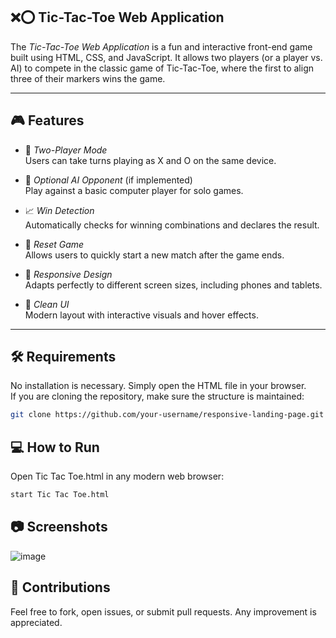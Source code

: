 ## ❌⭕ Tic-Tac-Toe Web Application


The *Tic-Tac-Toe Web Application* is a fun and interactive front-end game built using HTML, CSS, and JavaScript. It allows two players (or a player vs. AI) to compete in the classic game of Tic-Tac-Toe, where the first to align three of their markers wins the game.

---

## 🎮 Features

- 🎯 *Two-Player Mode*  
  Users can take turns playing as X and O on the same device.

- 🤖 *Optional AI Opponent* (if implemented)  
  Play against a basic computer player for solo games.

- 📈 *Win Detection*  
  Automatically checks for winning combinations and declares the result.

- 🔁 *Reset Game*  
  Allows users to quickly start a new match after the game ends.

- 📱 *Responsive Design*  
  Adapts perfectly to different screen sizes, including phones and tablets.

- 🧩 *Clean UI*  
  Modern layout with interactive visuals and hover effects.

---

## 🛠️ Requirements

No installation is necessary. Simply open the HTML file in your browser.  
If you are cloning the repository, make sure the structure is maintained:

```bash
git clone https://github.com/your-username/responsive-landing-page.git
```

## 💻 How to Run


Open Tic Tac Toe.html in any modern web browser:
```bash
start Tic Tac Toe.html
```

## 📷 Screenshots

![image](https://github.com/user-attachments/assets/791db9f8-f1eb-42c1-8be7-7ba1bdf6f769)


## 🤝 Contributions

Feel free to fork, open issues, or submit pull requests. Any improvement is appreciated.
